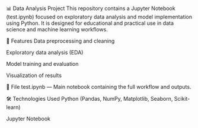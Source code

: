 📊 Data Analysis Project
This repository contains a Jupyter Notebook (test.ipynb) focused on exploratory data analysis and model implementation using Python. It is designed for educational and practical use in data science and machine learning workflows.

🧠 Features
Data preprocessing and cleaning

Exploratory data analysis (EDA)

Model training and evaluation

Visualization of results

📁 File
test.ipynb — Main notebook containing the full workflow and outputs.

🛠️ Technologies Used
Python (Pandas, NumPy, Matplotlib, Seaborn, Scikit-learn)

Jupyter Notebook
